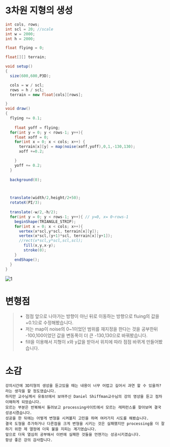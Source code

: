 # 3차원 지형의 생성
```java
int cols, rows;
int scl = 20; //scale
int w = 2000;
int h = 2000;

float flying = 0;

float[][] terrain;

void setup()
{
  size(600,600,P3D);

  cols = w / scl;
  rows = h / scl;
  terrain = new float[cols][rows];

}
void draw()
{
  flying += 0.1;
  
    float yoff = flying;
  for(int y = 0; y < rows-1; y++){
    float xoff = 0;
    for(int x = 0; x < cols; x++) {
      terrain[x][y] = map(noise(xoff,yoff),0,1,-130,130);
      xoff +=0.2;

    }
    yoff += 0.2;
  }
  
  background(0);



  translate(width/2,height/2+50);
  rotateX(PI/3);
  
  translate(-w/2,-h/2);
  for(int y = 0; y < rows-1; y++){ // y=0, x= 0~rows-1
    beginShape(TRIANGLE_STRIP);
    for(int x = 0; x < cols; x++){
      vertex(x*scl,y*scl, terrain[x][y]);
      vertex(x*scl,(y+1)*scl, terrain[x][y+1]);
      //rect(x*scl,y*scl,scl,scl);
        fill(x,y,x-y);
        stroke(0);
    }
    endShape();
  }
}

```
![1](/img/3D-2.gif)

# 변형점

> * 점점 앞으로 나아가는 방향이 아닌 뒤로 이동하는 방향으로 fluing의 값을 +0.1으로 수정해봤습니다.
> * 저는 map이 noise의 0~1이었던 범위를 재지정을 한다는 것을 공부한뒤 -100,100이었던 값을 변동폭이 더 큰 -130,130으로 바꿔봤습니다.
> * fill을 이용해서 지형이 x와 y값을 받아서 위치에 따라 점점 바뀌게 만들어봤습니다.

# 소감
```
강의시간에 3D지형의 생성을 듣고있을 때는 내용이 너무 어렵고 길어서 과연 할 수 있을까? 라는 생각을 할 정도였습니다.
하지만 교수님께서 유튜브에서 보여주신 Daniel Shiffman교수님의 강의 영상을 듣고 점차 이해하게 되었습니다.
모르는 부분은 반복해서 돌려보고 processing사이트에서 모르는 레퍼런스를 찾아보며 결국 성공시켰습니다.
성공을 한 뒤에는 어떻게 변형을 시켜볼지 고민을 하며 여러가지 시도를 해봤습니다.
결국 도형을 추가하거나 다른점을 크게 변형을 시키는 것은 실패했지만 processing을 더 잘하기 위한 제 열정에 더욱 불을 지피는 계기였습니다.
앞으로 더욱 열심히 공부해서 이번에 실패한 것들을 언젠가는 성공시키겠습니다.
항상 좋은 강의 감사합니다.
```




